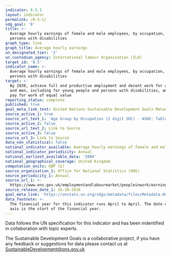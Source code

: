 ```yaml
---
indicator: 8.5.1
layout: indicator
permalink: /8-5-1/
sdg_goal: '8'
title: >-
  Average hourly earnings of female and male employees, by occupation, age and
  persons with disabilities
graph_type: line
graph_title: Average hourly earnings
un_designated_tier: '2'
un_custodian_agency: International labour Organisation (ILO)
target_id: '8.5'
indicator_name: >-
  Average hourly earnings of female and male employees, by occupation, age and
  persons with disabilities
target: >-
  By 2030, achieve full and productive employment and decent work for all women
  and men, including for young people and persons with disabilities, and equal
  pay for work of equal value
reporting_status: complete
published: true
goal_meta_link_text: United Nations Sustainable Development Goals Metadata (pdf 525kB)
source_active_1: true
source_url_text_1: 'Age Group by Occupation (2 digit SOC) - ASHE: Table 20'
source_active_2: false
source_url_text_2: Link to Source
source_active_3: false
source_url_3: Link to Source
data_non_statistical: false
national_indicator_available: Average hourly earnings of female and male employees by occupation and age
national_indicator_periodicity: Annual
national_earliest_available_data: '2004'
national_geographical_coverage: United Kingdom
computation_units: GBP (£)
source_organisation_1: Office for National Statistics (ONS)
source_periodicity_1: Annual
source_url_1: >-
  https://www.ons.gov.uk/employmentandlabourmarket/peopleinwork/earningsandworkinghours/datasets/agegroupbyoccupation2digitsocashetable20
source_release_date_1: 26-10-2016
goal_meta_link: 'https://unstats.un.org/sdgs/metadata/files/Metadata-08-05-01.pdf'
data_footnote: >-
  The financial year for this indicator runs April to April. The date on the x
  axis is the start of the financial year.
---
```

Data follows the UN specification for this indicator and has been indentified in collaboration with topic experts.

The Sustainable Development Goals is a collaborative project, if you have any feedback or suggestions for data please contact us at <SustainableDevelopment@ons.gov.uk>
